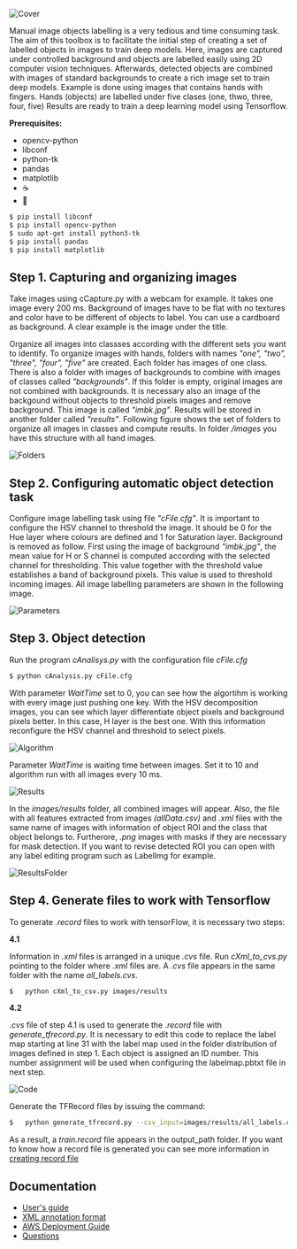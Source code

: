 ![Cover](documentation/cover.png)

Manual image objects labelling is a very tedious and time consuming task. The aim of this toolbox is to facilitate the initial step of creating a set of labelled objects in images to train deep models. Here, images are captured under controlled background and objects are labelled easily using 2D computer vision techniques. Afterwards, detected objects are combined with images of standard backgrounds to create a rich image set to train deep models. 
Example is done using images that contains hands with fingers. Hands (objects) are labelled under five clases (one, thwo, three, four, five)
Results are ready to train a deep learning model using Tensorflow.

**Prerequisites:**
- opencv-python
- libconf
- python-tk
- pandas
- matplotlib
- :coffee: 
- :pizza:

```bash
$ pip install libconf
$ pip install opencv-python
$ sudo apt-get install python3-tk
$ pip install pandas
$ pip install matplotlib
```

## Step 1. Capturing and organizing images
Take images using cCapture.py with a webcam for example. It takes one image every 200 ms. Background of images have to be flat with no textures and color have to be different of objects to label. You can use a cardboard as background. A clear example is the image under the title.

Organize all images into classses according with the different sets you want to identify. To organize images with hands, folders with names *"one", "two", "three", "four", "five"* are created. Each folder has images of one class. There is also a folder with images of backgrounds to combine with images of classes called *"backgrounds"*. If this folder is empty, original images are not combined with backgrounds. It is necessary also an image of the backgound without objects to threshold pixels images and remove background. This image is called *"imbk.jpg"*. Results will be stored in another folder called *"results"*.  Following figure shows the set of folders to organize all images in classes and compute results. In folder */images* you have this structure with all hand images.

![Folders](documentation/folders.png)

## Step 2. Configuring automatic object detection task
Configure image labelling task using file *"cFile.cfg"*. It is important to configure the HSV channel to threshold the image. It should be 0 for the Hue layer where colours are defined and 1 for Saturation layer. Background is removed as follow. First using the image  of background *"imbk.jpg"*, the mean value for H or S channel is computed according with the selected channel for thresholding. This value together with the threshold value establishes a band of background pixels. This value is used to threshold incoming images. All image labelling parameters are shown in the following image.

![Parameters](documentation/parameters.png)

## Step 3. Object detection
Run the program *cAnalisys.py* with the configuration file *cFile.cfg*

```bash
$ python cAnalysis.py cFile.cfg
```

With parameter *WaitTime* set to 0, you can see how the algortihm is working with every image just pushing one key. With the HSV decomposition images, you can see which layer differentiate object pixels and background pixels better. In this case, H layer is the best one. With this information reconfigure the HSV channel and threshold to select pixels.

![Algorithm](documentation/algorithm.png)

Parameter *WaitTime* is waiting time between images. Set it to 10 and algorithm run with all images every 10 ms.

![Results](documentation/results.png)

In the *images/results* folder, all combined images will appear. Also, the file with all features extracted from images *(allData.csv)* and *.xml* files with the same name of images with information of object ROI and the class that object belongs to. Furtherore, *.png* images with masks if they are necessary for mask detection. If you want to revise detected ROI you can open with any label editing program such as LabelImg for example.

![ResultsFolder](documentation/resultsFolder.png)

## Step 4. Generate files to work with Tensorflow
To generate *.record* files to work with tensorFlow, it is necessary two steps:

**4.1**

Information in *.xml* files is arranged in a unique *.cvs* file. Run *cXml_to_cvs.py* pointing to the folder where *.xml* files are. A *.cvs* file appears in the same folder with the name *all_labels.cvs*.

```bash
$	python cXml_to_csv.py images/results
```


**4.2**

*.cvs* file of step 4.1 is used to generate the *.record* file with *generate_tfrecord.py*. It is necessary to edit this code to replace the label map starting at line 31 with the label map used in the folder distribution of images defined in step 1. Each object is assigned an ID number. This number assignment will be used when configuring the labelmap.pbtxt file in next step.

![Code](documentation/code.png)

Generate the TFRecord files by issuing the command:

```bash
$	python generate_tfrecord.py --csv_input=images/results/all_labels.csv --image_dir=images/results --output_path=images/results/train.record
```
As a result, a *train.record* file appears in the output_path folder. If you want to know how a record file is generated you can see more information in [creating record file](https://github.com/tensorflow/models/blob/master/research/object_detection/g3doc/using_your_own_dataset.md)
 
## Documentation

-   [User's guide](cvat/apps/documentation/user_guide.md)
-   [XML annotation format](cvat/apps/documentation/xml_format.md)
-   [AWS Deployment Guide](cvat/apps/documentation/AWS-Deployment-Guide.md)
-   [Questions](#questions)
